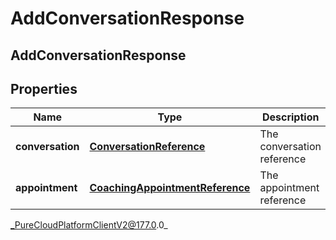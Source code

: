 # AddConversationResponse

## AddConversationResponse

## Properties

|Name | Type | Description | Notes|
|------------ | ------------- | ------------- | -------------|
| **conversation** | [**ConversationReference**](ConversationReference) | The conversation reference | [optional] |
| **appointment** | [**CoachingAppointmentReference**](CoachingAppointmentReference) | The appointment reference | [optional] |



_PureCloudPlatformClientV2@177.0.0_
